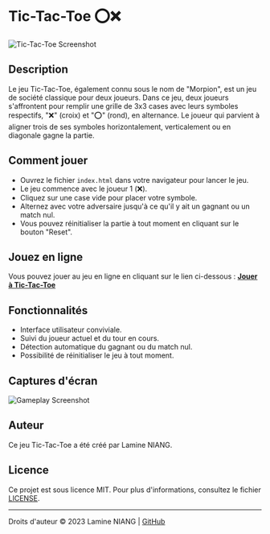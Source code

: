 # Tic-Tac-Toe ⭕❌

![Tic-Tac-Toe Screenshot](screenshot.png)

## Description
Le jeu Tic-Tac-Toe, également connu sous le nom de "Morpion", est un jeu de société classique pour deux joueurs. Dans ce jeu, deux joueurs s'affrontent pour remplir une grille de 3x3 cases avec leurs symboles respectifs, "❌" (croix) et "⭕️" (rond), en alternance. Le joueur qui parvient à aligner trois de ses symboles horizontalement, verticalement ou en diagonale gagne la partie.

## Comment jouer
- Ouvrez le fichier `index.html` dans votre navigateur pour lancer le jeu.
- Le jeu commence avec le joueur 1 (❌).
- Cliquez sur une case vide pour placer votre symbole.
- Alternez avec votre adversaire jusqu'à ce qu'il y ait un gagnant ou un match nul.
- Vous pouvez réinitialiser la partie à tout moment en cliquant sur le bouton "Reset".

## Jouez en ligne
Vous pouvez jouer au jeu en ligne en cliquant sur le lien ci-dessous :
[**Jouer à Tic-Tac-Toe**](https://lamine2002.github.io/Project-Tic-Tac-Toe)

## Fonctionnalités
- Interface utilisateur conviviale.
- Suivi du joueur actuel et du tour en cours.
- Détection automatique du gagnant ou du match nul.
- Possibilité de réinitialiser le jeu à tout moment.

## Captures d'écran
![Gameplay Screenshot](screenshot.png)

## Auteur
Ce jeu Tic-Tac-Toe a été créé par Lamine NIANG.

## Licence
Ce projet est sous licence MIT. Pour plus d'informations, consultez le fichier [LICENSE](LICENSE).

---

Droits d'auteur &copy; 2023 Lamine NIANG | [GitHub](https://github.com/lamine2002)
